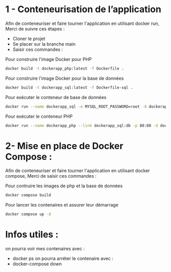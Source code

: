  # 1 - Conteneurisation de l’application 

Afin de conteneuriser et faire tourner l'application en utilisant docker run, Merci de suivre ces étapes :

- Cloner le projet 
- Se placer sur la branche main
- Saisir ces commandes :
  
Pour construire l'image Docker pour PHP 
```sh
docker build -t dockerapp_php:latest -f Dockerfile .
```

Pour construire l'image Docker pour la base de données 
```sh
docker build -t dockerapp_sql:latest -f Dockerfile-sql .    
```

Pour exécuter le conteneur de base de données
```sh
docker run --name dockerapp_sql -e MYSQL_ROOT_PASSWORD=root -d dockerapp_sql:latest  
```

Pour exécuter le conteneur PHP
```sh
docker run --name dockerapp_php --link dockerapp_sql:db -p 80:80 -d dockerapp_php:latest
``` 

 # 2- Mise en place de Docker Compose : 

 Afin de conteneuriser et faire tourner l'application en utilisant docker compose, Merci de saisir ces commandes :
 
Pour contruire les images de php et la base de données
```sh
docker compose build
```
Pour lancer les contenaires et assurer leur démarrage
```sh
docker compose up -d
```




# Infos utiles : 
on pourra voir mes contenaires avec : 
  - docker ps
on pourra arréter le contenaire avec :
  - docker-compose down 
